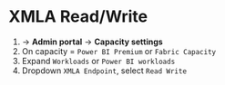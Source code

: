 # XMLA Read/Write
1. -> **Admin portal** -> **Capacity settings**
2. On capacity = `Power BI Premium` or `Fabric Capacity`
3. Expand `Workloads` or `Power BI workloads`
4. Dropdown `XMLA Endpoint`, select `Read Write`
